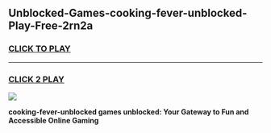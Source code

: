 
## Unblocked-Games-cooking-fever-unblocked-Play-Free-2rn2a
<h3>
<a href="https://premium76.site?title=cooking-fever-unblocked&ref=21A">CLICK TO PLAY</a></h3>
<hr>

<h3>
<a href="https://premium76.site?title=cooking-fever-unblocked&ref=21A">CLICK 2 PLAY</a>
  
</h3>

<a href="https://premium76.site?title=cooking-fever-unblocked&ref=21A"><img src="https://clearcache.store/games.png"></a>


**cooking-fever-unblocked games unblocked: Your Gateway to Fun and Accessible Online Gaming**
